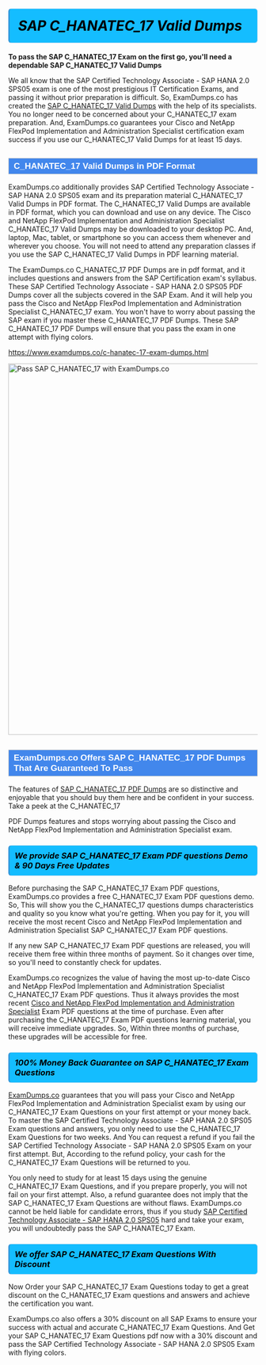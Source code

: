 <h1>                <strong><span style="display: block; color: #000000; background: #14BDFF; border: 0.5px solid #AED6F1; border-left: 3px solid #3498DB; padding: .6em; border-radius: 6px;">                     <em>SAP C_HANATEC_17 <span class="exam_variation">Valid Dumps</span> </em>                </span></strong>            </h1>                        <p><strong>To pass the SAP C_HANATEC_17 Exam on the first go, you'll need a dependable SAP C_HANATEC_17 <span class="exam_variation">Valid Dumps</span></strong></p>                        <p>We all know that the SAP Certified Technology Associate - SAP HANA 2.0 SPS05 exam is one of the most prestigious IT Certification Exams,             and passing it without prior preparation is difficult. So, ExamDumps.co has created the <a href="https://www.examdumps.co/c-hanatec-17-exam-dumps.html">SAP C_HANATEC_17 <span class="exam_variation">Valid Dumps</span></a> with the help of its specialists.             You no longer need to be concerned about your C_HANATEC_17 exam preparation. And, ExamDumps.co guarantees your Cisco and NetApp FlexPod Implementation and Administration Specialist certification             exam success if you use our C_HANATEC_17 <span class="exam_variation">Valid Dumps</span> for at least 15 days.</p>                        <h2 style="background: #4287ec; border: 1px solid #cccccc; padding: 5px 10px;">                <span style="color: #ffffff;">                    <span style="font-size: 11pt;">                        <span style="line-height: normal;">                            <span style="font-family: Calibri,sans-serif;">                                <strong>                                    <span style="font-size: 13.0pt;">C_HANATEC_17 <span class="exam_variation">Valid Dumps</span> in PDF Format</span>                                </strong>                            </span>                        </span>                    </span>                </span>            </h2>                        <p>ExamDumps.co additionally provides SAP Certified Technology Associate - SAP HANA 2.0 SPS05 exam and its preparation material C_HANATEC_17 <span class="exam_variation">Valid Dumps</span> in PDF format.             The C_HANATEC_17 <span class="exam_variation">Valid Dumps</span> are available in PDF format, which you can download and use on any device. The Cisco and NetApp FlexPod Implementation and Administration Specialist C_HANATEC_17 <span class="exam_variation">Valid Dumps</span> may be downloaded             to your desktop PC. And, laptop, Mac, tablet, or smartphone so you can access them whenever and wherever you choose. You will not need to attend any preparation classes if you use             the SAP C_HANATEC_17 <span class="exam_variation">Valid Dumps</span> in PDF learning material. </p>                        <p>The ExamDumps.co C_HANATEC_17 <span class="exam_variation2">PDF Dumps</span> are in pdf format, and  it includes questions and answers from the SAP Certification exam's syllabus. These             SAP Certified Technology Associate - SAP HANA 2.0 SPS05 <span class="exam_variation2">PDF Dumps</span> cover all the subjects covered in the SAP Exam. And it will help you pass the             Cisco and NetApp FlexPod Implementation and Administration Specialist C_HANATEC_17 exam. You won't have to worry about passing the SAP exam if you master these C_HANATEC_17 <span class="exam_variation2">PDF Dumps</span>.             These SAP C_HANATEC_17 <span class="exam_variation2">PDF Dumps</span> will ensure that you pass the exam in one attempt with flying colors.</p>                        <p><a href="https://www.examdumps.co/c-hanatec-17-exam-dumps.html">https://www.examdumps.co/c-hanatec-17-exam-dumps.html</a></p>                        <p><a href="https://www.examdumps.co/"><img src="https://www.examdumps.co//images/banners/big-sale-20-percent-discount-offer-examdumps.jpg" class="postImage" alt="Pass SAP C_HANATEC_17 with ExamDumps.co" width="750"></a></p>                            <h2 style="background: #4287ec; border: 1px solid #cccccc; padding: 5px 10px;">                <span style="color: #ffffff;">                    <span style="font-size: 11pt;">                        <span style="line-height: normal;">                            <span style="font-family: Calibri,sans-serif;">                                <strong>                                    <span style="font-size: 13.0pt;">ExamDumps.co Offers SAP C_HANATEC_17 <span class="exam_variation2">PDF Dumps</span> That Are Guaranteed To Pass</span>                                </strong>                            </span>                        </span>                    </span>                </span>            </h2>                        <p>The features of <a href="https://www.examdumps.co/sap-exam-dumps.html">SAP C_HANATEC_17 <span class="exam_variation2">PDF Dumps</span></a> are so distinctive and enjoyable that you should buy them here and be confident in your success. Take a peek at the C_HANATEC_17</p>            <p> <span class="exam_variation2">PDF Dumps</span> features and stops worrying about passing the Cisco and NetApp FlexPod Implementation and Administration Specialist exam.</p>                        <h3>                <strong>                    <span style="display: block; color: #000000; background: #14BDFF; border: 0.5px solid #AED6F1; border-left: 3px solid #3498DB; padding: .6em; border-radius: 6px;">                        <em>We provide SAP C_HANATEC_17 <span class="exam_variation3">Exam PDF questions</span> Demo &amp; 90 Days Free Updates</em>                    </span>                </strong>            </h3>                        <p>Before purchasing the SAP C_HANATEC_17 <span class="exam_variation3">Exam PDF questions</span>, ExamDumps.co provides a free C_HANATEC_17 <span class="exam_variation3">Exam PDF questions</span> demo. So, This will show you the C_HANATEC_17 questions dumps             characteristics and quality so you know what you're getting. When you pay for it, you will receive the most recent             Cisco and NetApp FlexPod Implementation and Administration Specialist SAP C_HANATEC_17 <span class="exam_variation3">Exam PDF questions</span>.</p>                        <p>If any new SAP C_HANATEC_17 <span class="exam_variation3">Exam PDF questions</span> are released, you will receive them free within three months of payment.             So it changes over time, so you'll need to constantly check for updates.</p>                        <p>ExamDumps.co recognizes the value of having the most up-to-date Cisco and NetApp FlexPod Implementation and Administration Specialist C_HANATEC_17 <span class="exam_variation3">Exam PDF questions</span>. Thus it always provides the most recent             <a href="https://www.examdumps.co/cisco-and-netapp-flexpod-implementation-administration-specialist-exam-dumps.html">Cisco and NetApp FlexPod Implementation and Administration Specialist</a> <span class="exam_variation3">Exam PDF questions</span> at the time of purchase. Even after purchasing the C_HANATEC_17 <span class="exam_variation3">Exam PDF questions</span> learning material, you will receive immediate upgrades.             So, Within three months of purchase, these upgrades will be accessible for free.</p>                        <h3>                <strong>                    <span style="display: block; color: #000000; background: #14BDFF; border: 0.5px solid #AED6F1; border-left: 3px solid #3498DB; padding: .6em; border-radius: 6px;">                        <em>100% Money Back Guarantee on SAP C_HANATEC_17 <span class="exam_variation4">Exam Questions</span></em>                    </span>                </strong>            </h3>                        <p><a href="https://www.examdumps.co/">ExamDumps.co</a> guarantees that you will pass your Cisco and NetApp FlexPod Implementation and Administration Specialist exam by using our C_HANATEC_17 <span class="exam_variation4">Exam Questions</span> on your first attempt or your money back.             To master the SAP Certified Technology Associate - SAP HANA 2.0 SPS05 Exam questions and answers, you only need to use the C_HANATEC_17 <span class="exam_variation4">Exam Questions</span> for             two weeks. And You can request a refund if you fail the SAP Certified Technology Associate - SAP HANA 2.0 SPS05 Exam on your first attempt. But, According to the refund policy, your cash             for the C_HANATEC_17 <span class="exam_variation4">Exam Questions</span> will be returned to you.</p>                        <p>You only need to study for at least 15 days using the genuine C_HANATEC_17 <span class="exam_variation4">Exam Questions</span>, and if you prepare properly, you will not fail on your first attempt.             Also, a refund guarantee does not imply that the SAP C_HANATEC_17 <span class="exam_variation4">Exam Questions</span> are without flaws. ExamDumps.co cannot be held liable for candidate errors,             thus if you study <a href="https://www.examdumps.co/c-hanatec-17-exam-dumps.html">SAP Certified Technology Associate - SAP HANA 2.0 SPS05</a> hard and take your exam, you will undoubtedly pass the SAP C_HANATEC_17 Exam. </p>                        <h3>                <strong>                    <span style="display: block; color: #000000; background: #14BDFF; border: 0.5px solid #AED6F1; border-left: 3px solid #3498DB; padding: .6em; border-radius: 6px;">                        <em>We offer SAP C_HANATEC_17 <span class="exam_variation4">Exam Questions</span> With Discount</em>                    </span>                </strong>            </h3>                        <p>Now Order your SAP C_HANATEC_17 <span class="exam_variation4">Exam Questions</span> today to get a great discount on the C_HANATEC_17 Exam questions and answers and achieve the certification you want.</p>                        <p>ExamDumps.co also offers a 30% discount on all SAP Exams to ensure your success with actual and accurate C_HANATEC_17 <span class="exam_variation4">Exam Questions</span>. And Get your SAP C_HANATEC_17 <span class="exam_variation4">Exam Questions</span>             pdf now with a 30% discount and pass the SAP Certified Technology Associate - SAP HANA 2.0 SPS05 Exam with flying colors.</p>                    

